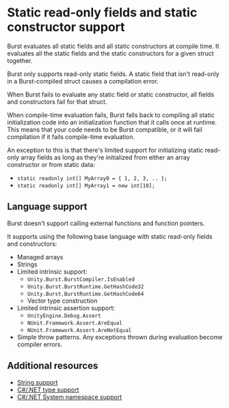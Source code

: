 # Static read-only fields and static constructor support

Burst evaluates all static fields and all static constructors at compile time. It evaluates all the static fields and the static constructors for a given struct together. 

Burst only supports read-only static fields. A static field that isn't read-only in a Burst-compiled struct causes a compilation error.

When Burst fails to evaluate any static field or static constructor, all fields and constructors fail for that struct. 

When compile-time evaluation fails, Burst falls back to compiling all static initialization code into an initialization function that it calls once at runtime. This means that your code needs to be Burst compatible, or it will fail compilation if it fails compile-time evaluation.

An exception to this is that there's limited support for initializing static read-only array fields as long as they're initialized from either an array constructor or from static data:
- `static readonly int[] MyArray0 = { 1, 2, 3, .. };`
- `static readonly int[] MyArray1 = new int[10];`

## Language support

Burst doesn't support calling external functions and function pointers. 

It supports using the following base language with static read-only fields and constructors:

* Managed arrays
* Strings
* Limited intrinsic support:
    * `Unity.Burst.BurstCompiler.IsEnabled`
    * `Unity.Burst.BurstRuntime.GetHashCode32`
    * `Unity.Burst.BurstRuntime.GetHashCode64`
    * Vector type construction
* Limited intrinsic assertion support:
    * `UnityEngine.Debug.Assert`
    * `NUnit.Framework.Assert.AreEqual`
    * `NUnit.Framework.Assert.AreNotEqual`
* Simple throw patterns. Any exceptions thrown during evaluation become compiler errors.

## Additional resources

* [String support](csharp-string-support.md)
* [C#/.NET type support](csharp-type-support.md)
* [C#/.NET System namespace support](csharp-system-support.md)